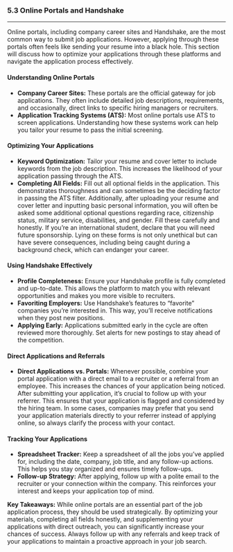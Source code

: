 ### 5.3 Online Portals and Handshake

---

Online portals, including company career sites and Handshake, are the most common way to submit job applications. However, applying through these portals often feels like sending your resume into a black hole. This section will discuss how to optimize your applications through these platforms and navigate the application process effectively.

#### Understanding Online Portals
- **Company Career Sites:** These portals are the official gateway for job applications. They often include detailed job descriptions, requirements, and occasionally, direct links to specific hiring managers or recruiters.
- **Application Tracking Systems (ATS):** Most online portals use ATS to screen applications. Understanding how these systems work can help you tailor your resume to pass the initial screening.

#### Optimizing Your Applications
- **Keyword Optimization:** Tailor your resume and cover letter to include keywords from the job description. This increases the likelihood of your application passing through the ATS.
- **Completing All Fields:** Fill out all optional fields in the application. This demonstrates thoroughness and can sometimes be the deciding factor in passing the ATS filter. Additionally, after uploading your resume and cover letter and inputting basic personal information, you will often be asked some additional optional questions regarding race, citizenship status, military service, disabilities, and gender. Fill these carefully and honestly. If you’re an international student, declare that you will need future sponsorship. Lying on these forms is not only unethical but can have severe consequences, including being caught during a background check, which can endanger your career.

#### Using Handshake Effectively
- **Profile Completeness:** Ensure your Handshake profile is fully completed and up-to-date. This allows the platform to match you with relevant opportunities and makes you more visible to recruiters.
- **Favoriting Employers:** Use Handshake’s features to “favorite” companies you’re interested in. This way, you’ll receive notifications when they post new positions.
- **Applying Early:** Applications submitted early in the cycle are often reviewed more thoroughly. Set alerts for new postings to stay ahead of the competition.

#### Direct Applications and Referrals
- **Direct Applications vs. Portals:** Whenever possible, combine your portal application with a direct email to a recruiter or a referral from an employee. This increases the chances of your application being noticed. After submitting your application, it’s crucial to follow up with your referrer. This ensures that your application is flagged and considered by the hiring team. In some cases, companies may prefer that you send your application materials directly to your referrer instead of applying online, so always clarify the process with your contact.

#### Tracking Your Applications
- **Spreadsheet Tracker:** Keep a spreadsheet of all the jobs you’ve applied for, including the date, company, job title, and any follow-up actions. This helps you stay organized and ensures timely follow-ups.
- **Follow-up Strategy:** After applying, follow up with a polite email to the recruiter or your connection within the company. This reinforces your interest and keeps your application top of mind.

**Key Takeaways:**
While online portals are an essential part of the job application process, they should be used strategically. By optimizing your materials, completing all fields honestly, and supplementing your applications with direct outreach, you can significantly increase your chances of success. Always follow up with any referrals and keep track of your applications to maintain a proactive approach in your job search.